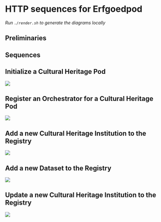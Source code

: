 # HTTP sequences for Erfgoedpod

_Run `./render.sh` to generate the diagrams locally_

## Preliminaries



## Sequences

## Initialize a Cultural Heritage Pod

![](http://www.plantuml.com/plantuml/proxy?src=https://raw.github.com/mielvds/erfgoedpod-sequences/init-erfgoedpod.puml)

## Register an Orchestrator for a Cultural Heritage Pod

![](http://www.plantuml.com/plantuml/proxy?src=https://raw.github.com/mielvds/erfgoedpod-sequences/register-with-orchestrator.puml)

## Add a new Cultural Heritage Institution to the Registry

![](http://www.plantuml.com/plantuml/proxy?src=https://raw.github.com/mielvds/erfgoedpod-sequences/new-organisation-registry.puml)

## Add a new Dataset to the Registry

![](http://www.plantuml.com/plantuml/proxy?src=https://raw.github.com/mielvds/erfgoedpod-sequences/new-dataset-sequence.puml)

## Update a new Cultural Heritage Institution to the Registry

![](http://www.plantuml.com/plantuml/proxy?src=https://raw.github.com/mielvds/erfgoedpod-sequences/update-dataset-sequence.puml)
